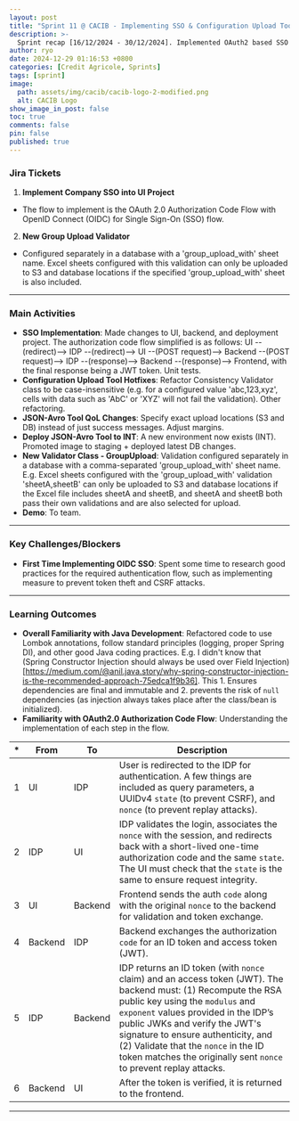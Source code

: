 ```yaml
---
layout: post
title: "Sprint 11 @ CACIB - Implementing SSO & Configuration Upload Tool 4"
description: >-
  Sprint recap [16/12/2024 - 30/12/2024]. Implemented OAuth2 based SSO (OpenID Connect), as well as new validations for the configuration upload tool.
author: ryo
date: 2024-12-29 01:16:53 +0800
categories: [Credit Agricole, Sprints]
tags: [sprint]
image:
  path: assets/img/cacib/cacib-logo-2-modified.png
  alt: CACIB Logo
show_image_in_post: false
toc: true
comments: false
pin: false
published: true
---
```


### Jira Tickets

1. **Implement Company SSO into UI Project**
  - The flow to implement is the OAuth 2.0 Authorization Code Flow with OpenID Connect (OIDC) for Single Sign-On (SSO) flow.

2. **New Group Upload Validator**
  - Configured separately in a database with a 'group_upload_with' sheet name. Excel sheets configured with this validation can only be uploaded to S3 and database locations if the specified 'group_upload_with' sheet is also included.

---

### Main Activities

- **SSO Implementation**: Made changes to UI, backend, and deployment project. The authorization code flow simplified is as follows: UI --(redirect)--> IDP --(redirect)--> UI --(POST request)--> Backend --(POST request)--> IDP --(response)--> Backend --(response)--> Frontend, with the final response being a JWT token. Unit tests.
- **Configuration Upload Tool Hotfixes**: Refactor Consistency Validator class to be case-insensitive (e.g. for a configured value 'abc,123,xyz', cells with data such as 'AbC' or 'XYZ' will not fail the validation). Other refactoring.
- **JSON-Avro Tool QoL Changes**: Specify exact upload locations (S3 and DB) instead of just success messages. Adjust margins.
- **Deploy JSON-Avro Tool to INT**: A new environment now exists (INT). Promoted image to staging + deployed latest DB changes. 
- **New Validator Class - GroupUpload**: Validation configured separately in a database with a comma-separated 'group_upload_with' sheet name. E.g. Excel sheets configured with the 'group_upload_with' validation 'sheetA,sheetB' can only be uploaded to S3 and database locations if the Excel file includes sheetA and sheetB, and sheetA and sheetB both pass their own validations and are also selected for upload. 
- **Demo**: To team.

---

### Key Challenges/Blockers

- **First Time Implementing OIDC SSO**: Spent some time to research good practices for the required authentication flow, such as implementing measure to prevent token theft and CSRF attacks.  

---

### Learning Outcomes

- **Overall Familiarity with Java Development**: Refactored code to use Lombok annotations, follow standard principles (logging, proper Spring DI), and other good Java coding practices. E.g. I didn't know that (Spring Constructor Injection should always be used over Field Injection)[https://medium.com/@anil.java.story/why-spring-constructor-injection-is-the-recommended-approach-75edca1f9b36]. This 1. Ensures dependencies are final and immutable and 2. prevents the risk of `null` dependencies (as injection always takes place after the class/bean is initialized). 
- **Familiarity with OAuth2.0 Authorization Code Flow**: Understanding the implementation of each step in the flow.

| *    | From    | To      | Description |
|------|---------|---------|-------------|
| 1    | UI      | IDP     | User is redirected to the IDP for authentication. A few things are included as query parameters, a UUIDv4 `state` (to prevent CSRF), and `nonce` (to prevent replay attacks). |
| 2    | IDP     | UI      | IDP validates the login, associates the `nonce` with the session, and redirects back with a short-lived one-time authorization code and the same `state`. The UI must check that the `state` is the same to ensure request integrity. |
| 3    | UI      | Backend | Frontend sends the auth `code` along with the original `nonce` to the backend for validation and token exchange. |
| 4    | Backend | IDP    | Backend exchanges the authorization `code` for an ID token and access token (JWT). |
| 5    | IDP     | Backend | IDP returns an ID token (with `nonce` claim) and an access token (JWT). The backend must: (1) Recompute the RSA public key using the `modulus` and `exponent` values provided in the IDP’s public JWKs and verify the JWT's signature to ensure authenticity, and (2) Validate that the `nonce` in the ID token matches the originally sent `nonce` to prevent replay attacks. |
| 6    | Backend | UI     | After the token is verified, it is returned to the frontend. |



---